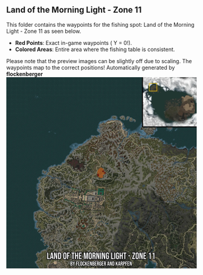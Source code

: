 ## Land of the Morning Light - Zone 11
This folder contains the waypoints for the fishing spot: Land of the Morning Light - Zone 11 as seen below.

- **Red Points**: Exact in-game waypoints ( Y = 0!).
- **Colored Areas**: Entire area where the fishing table is consistent.

Please note that the preview images can be slightly off due to scaling. The waypoints map to the correct positions!
Automatically generated by **flockenberger**
![preview_Land of the Morning Light - Zone 11](./Preview.webp)